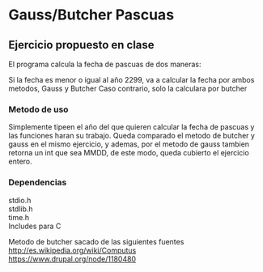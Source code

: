 # Gauss/Butcher Pascuas
## Ejercicio propuesto en clase  
El programa calcula la fecha de pascuas de dos maneras:  
  
Si la fecha es menor o igual al año 2299, va a calcular la fecha por ambos metodos, Gauss y Butcher
Caso contrario, solo la calculara por butcher  

### Metodo de uso

Simplemente tipeen el año del que quieren calcular la fecha de pascuas y las funciones haran su trabajo. Queda comparado el metodo de butcher y gauss en el mismo ejercicio, y ademas, por el metodo de gauss tambien retorna un int que sea MMDD, de este modo, queda cubierto el ejercicio entero.



### Dependencias

stdio.h     
stdlib.h    
time.h    
Includes para C     

Metodo de butcher sacado de las siguientes fuentes   
http://es.wikipedia.org/wiki/Computus   
https://www.drupal.org/node/1180480   
